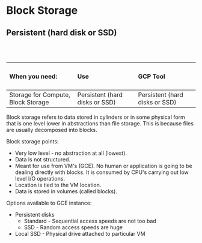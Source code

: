 # Block Storage

## Persistent (hard disk or SSD)


<br>
<br>



| <h4>When you need: </h4>| <h4>Use</h4> |<h4>GCP Tool</h4>|
|:-------------------------------|:-----------------|:----------------------|
| Storage for Compute, Block Storage | Persistent (hard disks or SSD) | Persistent (hard disks or SSD) | 

Block storage refers to data stored in cylinders or in some physical form that is one level lower in abstractions than file storage. This is because files are usually decomposed into blocks.

Block storage points:
- Very low level - no abstraction at all (lowest).
- Data is not structured.
- Meant for use from VM's (GCE). No human or application is going to be dealing directly with blocks. It is consumed by CPU's carrying out low level I/O operations.
- Location is tied to the VM location.
- Data is stored in volumes (called blocks).

Options available to GCE instance:
- Persistent disks
  - Standard - Sequential access speeds are not too bad
  - SSD - Random access speeds are huge
- Local SSD - Physical drive attached to particular VM